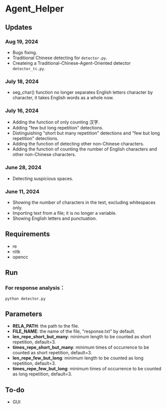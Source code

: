# Agent_Helper
## Updates
### Aug 19, 2024
- Bugs fixing.
- Traditional Chinese detecting for ```detector.py```.
- Createing a Traditional-Chinese-Agent-Oriented detector ```detector_tc.py```.
### July 18, 2024
- seg_char() function no longer separates English letters character by character, it takes English words as a whole now.
### July 16, 2024
- Adding the function of only counting 汉字.
- Adding "few but long repetition" detections.
- Distinguishing "short but many repetition" detections and "few but long repetition" detections.
- Adding the function of detecting other non-Chinese characters.
- Adding the function of counting the number of English characters and other non-Chinese characters.
### June 28, 2024
- Detecting suspicious spaces.
### June 11, 2024
- Showing the number of characters in the text, excluding whitespaces only.
- Importing text from a file; it is no longer a variable.
- Showing English letters and punctuation.

## Requirements
- re
- nltk
- opencc
## Run
### For response analysis：
  ```
  python detector.py
  ```

## Parameters
- **RELA_PATH**: the path to the file.
- **FILE_NAME**: the name of the file, "response.txt" by default.
- **len_repe_short_but_many**: minimum length to be counted as short repetition, default=3.
- **times_repe_short_but_many**: minimum times of occurrence to be counted as short repetition, default=3.
- **len_repe_few_but_long**: minimum length to be counted as long repetition, default=3.
- **times_repe_few_but_long**: minimum times of occurrence to be counted as long repetition, default=3.

## To-do
- GUI
